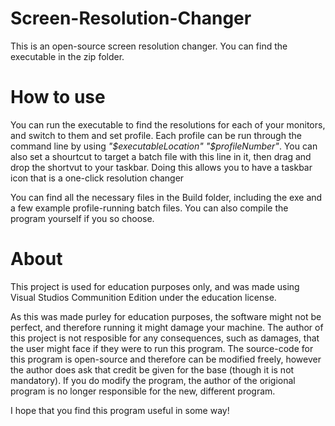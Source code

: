 # Screen-Resolution-Changer

This is an open-source screen resolution changer.  You can find the executable in the zip folder.

# How to use
You can run the executable to find the resolutions for each of your monitors, and switch to them and set profile.  Each profile can be run through the command line by using *"$executableLocation" "$profileNumber"*.  You can also set a shourtcut to target a batch file with this line in it, then drag and drop the shortvut to your taskbar.  Doing this allows you to have a taskbar icon that is a one-click resolution changer

You can find all the necessary files in the Build folder, including the exe and a few example profile-running batch files.  You can also compile the program yourself if you so choose.

# About
This project is used for education purposes only, and was made using Visual Studios Communition Edition under the education license.

As this was made purley for education purposes, the software might not be perfect, and therefore running it might damage your machine.
The author of this project is not resposible for any consequences, such as damages, that the user might face if they were to run this program.
The source-code for this program is open-source and therefore can be modified freely, however the author does ask that credit be given for the base (though it is not mandatory).
If you do modify the program, the author of the origional program is no longer responsible for the new, different program.

I hope that you find this program useful in some way!
